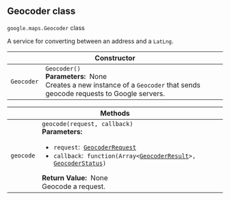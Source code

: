 <h2 id="Geocoder"> Geocoder class </h2><p>
<code><span itemprop="path">google.maps</span>.<span itemprop="name">Geocoder</span></code>
class
</p><p>A service for converting between an address and a <code>LatLng</code>.</p><div class="devsite-table-wrapper"><table class="constructors responsive" summary="class Geocoder - Constructor">
<thead>
<tr><th colspan="2" id="Geocoder.constructor">Constructor</th>
</tr></thead>
<tbody>
<tr>
<td><code><span>Geocoder</span></code></td>
<td><div><code>Geocoder()</code></div>
<div class="desc"><strong>Parameters:</strong>&nbsp; None</div>
<div class="desc">Creates a new instance of a <code>Geocoder</code> that sends geocode requests to Google servers.</div></td>
</tr>
</tbody>
</table></div><div class="devsite-table-wrapper"><table class="methods responsive" summary="class Geocoder - Methods">
<thead>
<tr><th colspan="2">Methods</th>
</tr></thead>
<tbody>
<tr id="Geocoder.geocode">
<td><code><span>geocode</span></code></td>
<td><div><code>geocode(request, callback)</code></div>
<div class="desc"><strong>Parameters:</strong>&nbsp; <ul>
<li><code>request</code>:&nbsp; <code><a href="https://github.com/amenadiel/google-maps-documentation/blob/master/docs/GeocoderRequest.md">GeocoderRequest</a></code></li>
<li><code>callback</code>:&nbsp; <code>function(Array&lt;<a href="https://github.com/amenadiel/google-maps-documentation/blob/master/docs/GeocoderResult.md">GeocoderResult</a>&gt;, <a href="https://github.com/amenadiel/google-maps-documentation/blob/master/docs/GeocoderStatus.md">GeocoderStatus</a>)</code></li>
</ul></div>
<div class="desc"><strong>Return Value:</strong>&nbsp; None</div>
<div class="desc">Geocode a request.</div></td>
</tr>
</tbody>
</table></div>